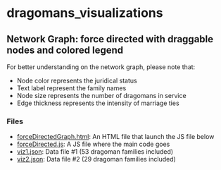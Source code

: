 # dragomans_visualizations

## Network Graph: force directed with draggable nodes and colored legend

For better understanding on the network graph, please note that:
- Node color represents the juridical status
- Text label represent the family names
- Node size represents the number of dragomans in service
- Edge thickness represents the intensity of marriage ties

### Files
- [forceDirectedGraph.html](https://github.com/digitalutsc/dragomans_visualizations/blob/master/forceDirectedGraph.html): An HTML file that launch the JS file below
- [forceDirected.js](https://github.com/digitalutsc/dragomans_visualizations/blob/master/forceDirected.js): A JS file where the main code goes
- [viz1.json](https://github.com/digitalutsc/dragomans_visualizations/blob/master/viz1.json): Data file #1 (53 dragoman families included)
- [viz2.json](https://github.com/digitalutsc/dragomans_visualizations/blob/master/viz2.json): Data file #2 (29 dragoman families included)
